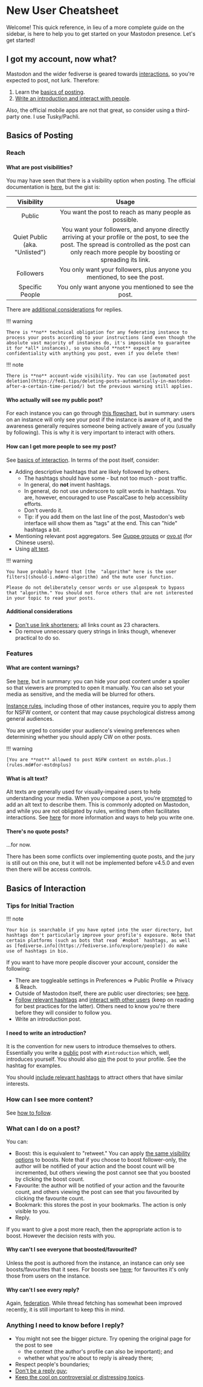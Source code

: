 # New User Cheatsheet

Welcome! This quick reference, in lieu of a more complete guide on the sidebar, is here to help you to get started on your Mastodon presence. Let's get started!

## I got my account, now what?

Mastodon and the wider fediverse is geared towards [interactions](should-i.md#reasons-to-use-mastodon), so you're expected to post, not lurk. Therefore:

1. Learn the [basics of posting](#basics-of-posting).
2. [Write an introduction and interact with people](#basics-of-interaction).

Also, the official mobile apps are not that great, so consider using a third-party one. I use Tusky/Pachli.

## Basics of Posting

### Reach

#### What are post visibilities?

You may have seen that there is a visibility option when posting. The official documentation is [here](https://docs.joinmastodon.org/user/posting/#privacy), but the gist is:

| Visibility | Usage |
|:---:|:---:|
| Public | You want the post to reach as many people as possible. |
| Quiet Public (aka. "Unlisted") | You want your followers, and anyone directly arriving at your profile or the post, to see the post. The spread is controlled as the post can only reach more people by boosting or spreading its link. |
| Followers | You only want your followers, plus anyone you mentioned, to see the post. |
| Specific People | You only want anyone you mentioned to see the post. |

There are [additional considerations](https://docs.joinmastodon.org/user/posting/#replies) for replies.

!!! warning

    There is **no** technical obligation for any federating instance to process your posts according to your instructions (and even though the absolute vast majority of instances do, it's impossible to guarantee it for *all* instances), so you should **not** expect any confidentiality with anything you post, even if you delete them!

!!! note

    There is **no** account-wide visibility. You can use [automated post deletion](https://fedi.tips/deleting-posts-automatically-in-mastodon-after-a-certain-time-period/) but the previous warning still applies.

#### Who actually will see my public post?

For each instance you can go through [this flowchart](https://axbom.com/mastodon-tips/#flowchart), but in summary: users on an instance will only see your post if the instance is aware of it, and the awareness generally requires someone being actively aware of you (usually by following). This is why it is very important to interact with others.

#### How can I get more people to see my post?

See [basics of interaction](#basics-of-interaction). In terms of the post itself, consider:

* Adding descriptive hashtags that are likely followed by others.
    * The hashtags should have some - but not too much - post traffic.
    * In general, do **not** invent hashtags.
    * In general, do not use underscore to split words in hashtags. You are, however, encouraged to use PascalCase to help accessibility efforts.
    * Don't overdo it.
    * Tip: if you add them on the last line of the post, Mastodon's web interface will show them as "tags" at the end. This can "hide" hashtags a bit.
* Mentioning relevant post aggregators. See [Guppe groups](https://a.gup.pe/) or [ovo.st](https://ovo.st/) (for Chinese users).
* Using [alt text](#what-is-alt-text).

!!! warning

    You have probably heard that [the  "algorithm" here is the user filters](should-i.md#no-algorithm) and the mute user function.

    Please do not deliberately censor words or use algospeak to bypass that "algorithm." You should not force others that are not interested in your topic to read your posts.

#### Additional considerations

* [Don't use link shorteners](https://fedi.tips/you-dont-need-link-shorteners-on-mastodon/); all links count as 23 characters.
* Do remove unnecessary query strings in links though, whenever practical to do so.

### Features

#### What are content warnings?

See [here](https://docs.joinmastodon.org/user/posting/#cw), but in summary: you can hide your post content under a spoiler so that viewers are prompted to open it manually. You can also set your media as sensitive, and the media will be blurred for others.

[Instance rules](rules.md#nsfw-content), including those of other instances, require you to apply them for NSFW content, or content that may cause psychological distress among general audiences.

You are urged to consider your audience's viewing preferences when determining whether you should apply CW on other posts.

!!! warning
    
    [You are **not** allowed to post NSFW content on mstdn.plus.](rules.md#for-mstdnplus)

#### What is alt text?

Alt texts are generally used for visually-impaired users to help understanding your media. When you compose a post, you're [prompted](https://docs.joinmastodon.org/user/posting/#media) to add an alt text to describe them. This is commonly adopted on Mastodon, and while you are not obligated by rules, writing them often facilitates interactions. See [here](best-practices.md#alternative-text) for more information and ways to help you write one.

#### There's no quote posts?

...for now.

There has been some conflicts over implementing quote posts, and the jury is still out on this one, but it will not be implemented before v4.5.0 and even then there will be access controls.

## Basics of Interaction

### Tips for Initial Traction

!!! note

    Your bio is searchable if you have opted into the user directory, but hashtags don't particularly improve your profile's exposure. Note that certain platforms (such as bots that read `#nobot` hashtags, as well as [fediverse.info](https://fediverse.info/explore/people)) do make use of hashtags in bio.

If you want to have more people discover your account, consider the following:

* There are toggleable settings in Preferences => Public Profile => Privacy & Reach.
* Outside of Mastodon itself, there are public user directories; see [here](how-to-follow.md#how-to-follow-people-and-content).
* [Follow relevant hashtags](how-to-follow.md#how-to-follow-people-and-content) and [interact with other users](should-i.md#you-want-to-interact-with-others) (keep on reading for best practices for the latter). Others need to know you're there before they will consider to follow you.
* Write an introduction post.

#### I need to write an introduction?

It is the convention for new users to introduce themselves to others. Essentially you write a [public](#what-are-post-visibilities) post with `#introduction` which, well, introduces yourself. You should also [pin](https://docs.joinmastodon.org/user/discoverability/#pinned) the post to your profile. See the hashtag for examples.

You should [include relevant hashtags](#how-can-i-get-more-people-to-see-my-post) to attract others that have similar interests.

### How can I see more content?

See [how to follow](how-to-follow.md).

### What can I do on a post?

You can:

* Boost: this is equivalent to "retweet." You can apply [the same visibility options](#what-are-post-visibilities) to boosts. Note that if you choose to boost follower-only, the author will be notified of your action and the boost count will be incremented, but others viewing the post cannot see that you boosted by clicking the boost count.
* Favourite: the author will be notified of your action and the favourite count, and others viewing the post can see that you favourited by clicking the favourite count.
* Bookmark: this stores the post in your bookmarks. The action is only visible to you.
* Reply.

If you want to give a post more reach, then the appropriate action is to boost. However the decision rests with you.

#### Why can't I see everyone that boosted/favourited?

Unless the post is authored from the instance, an instance can only see boosts/favourites that it sees. For boosts see [here](#who-actually-will-see-my-public-post); for favourites it's only those from users on the instance.

#### Why can't I see every reply?

Again, [federation](#who-actually-will-see-my-public-post). While thread fetching has somewhat been improved recently, it is still important to keep this in mind.

### Anything I need to know before I reply?

* You might not see the bigger picture. Try opening the original page for the post to see
    * the context (the author's profile can also be important); and
    * whether what you're about to reply is already there;
* Respect people's boundaries;
* [Don't be a reply guy](best-practices.md#reply-guy);
* [Keep the cool on controversial or distressing topics](best-practices.md#politics).
